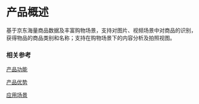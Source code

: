 #  产品概述

基于京东海量商品数据及丰富购物场景，支持对图片、视频场景中对商品的识别，获得物品的商品类别和名称；支持在购物场景下的内容分析及拍照视图。

### 相关参考
[产品功能](Features.md)

[产品优势](Benefits.md)

[应用场景](Application-Scenarios.md)